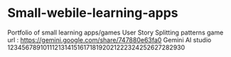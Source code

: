 # Small-webile-learning-apps
Portfolio of small learning apps/games
User Story Splitting patterns game
url : https://gemini.google.com/share/747880e63fa0
Gemini AI studio
123456789101112131415161718192021222324252627282930
<!DOCTYPE html><html lang="en"><head>    <meta charset="UTF-8">    <meta name="viewport" content="width=device-width, initial-scale=1.0">    <title>User Story Splitting Practice</title>    <script src="https://cdn.tailwindcss.com"></script>    <link href="https://fonts.googleapis.com/css2?family=Inter:wght@400;500;600;700&display=swap" rel="stylesheet">    <style>        body {            font-family: 'Inter', sans-serif;        }        /* Custom scrollbar for better aesthetics */        ::-webkit-scrollbar {            width: 8px;            height: 8px;        }        ::-webkit-scrollbar-track {            background: #f1f1f1;            border-radius: 10px;        }        ::-webkit-scrollbar-thumb {            background: #888;            border-radius: 10px;        }        ::-webkit-scrollbar-thumb:hover {            background: #555;        }        .remove-story-button {            transition: color 0.15s ease-in-out;

This content was created by another person. It may be inaccurate or unsafe. Report unsafe content

